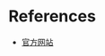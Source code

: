 















































# References

- [官方网站](https://github.com/XiaoMi/soar)